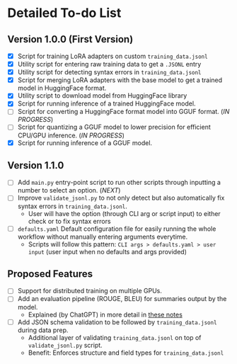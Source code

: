 # Detailed To-do List

## Version 1.0.0 (First Version)
- [X] Script for training LoRA adapters on custom `training_data.jsonl`
- [X] Utility script for entering raw training data to get a `.JSONL` entry
- [X] Utility script for detecting syntax errors in `training_data.jsonl`
- [X] Script for merging LoRA adapters with the base model to get a trained model in HuggingFace format.
- [X] Utility script to download model from HuggingFace library
- [X] Script for running inference of a trained HuggingFace model.
- [ ] Script for converting a HuggingFace format model into GGUF format. (*IN PROGRESS*)
- [ ] Script for quantizing a GGUF model to lower precision for efficient CPU/GPU inference. (*IN PROGRESS*)
- [X] Script for running inference of a GGUF model.

## Version 1.1.0
- [ ] Add `main.py` entry-point script to run other scripts through inputting a number to select an option. (*NEXT*)
- [ ] Improve `validate_jsonl.py` to not only detect but also automatically fix syntax errors in `training_data.jsonl`. 
  - User will have the option (through CLI arg or script input) to either check or to fix syntax errors
- [ ] `defaults.yaml` Default configuration file for easily running the whole workflow without manually entering arguments everytime.
  - Scripts will follow this pattern: `CLI args > defaults.yaml > user input` (user input when no defaults and args provided)

## Proposed Features
- [ ] Support for distributed training on multiple GPUs. 
- [ ] Add an evaluation pipeline (ROUGE, BLEU) for summaries output by the model.
  - Explained (by ChatGPT) in more detail in [these notes](Evaluation-Pipeline-GPT-Explain.md)
- [ ] Add JSON schema validation to be followed by `training_data.jsonl` during data prep.
  - Additional layer of validating `training_data.jsonl` on top of `validate_jsonl.py` script.
  - Benefit: Enforces structure and field types for `training_data.jsonl`


